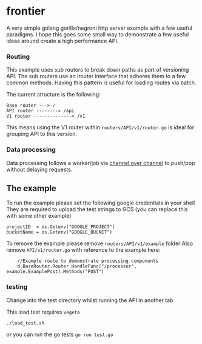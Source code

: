 # frontier

A very simple golang gorilla/negroni http server example with a few useful paradigms.
I hope this goes some small way to demonstrate a few useful ideas around create a high performance API.

### Routing

This example uses sub routers to break down paths as part of versioning API.
The sub routers use an irouter interface that adheres them to a few common methods.
Having this pattern is useful for loading routes via batch.

The current structure is the following:
```
Base router ---> /
API router --------> /api
V1 router --------------> /v1
```

This means using the V1 router within `routers/API/v1/router.go` is ideal for grouping API to this version.

### Data processing

Data processing follows a worker/job via [channel over channel](https://www.goin5minutes.com/blog/channel_over_channel/) to push/pop without delaying requests.


## The example

To run the example please set the following google credentials in your shell
They are required to upload the test strings to GCS (you can replace this with some other example)
```
projectID  = os.Getenv("GOOGLE_PROJECT")
bucketName = os.Getenv("GOOGLE_BUCKET")
```
To remove the example please remove `routers/API/v1/example` folder
Also remove `API/v1/router.go` with reference to the example here:
```
	//Example route to demonstrate processing components
	d.BaseRouter.Router.HandleFunc("/processor", example.ExamplePost).Methods("POST")
```

### testing

Change into the test directory whilst running the API in another tab

This load test requires `vegeta`

```
./load_test.sh
```

or you can run the go tests `go run test.go`
